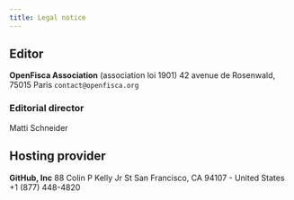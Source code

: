 ```yaml
---
title: Legal notice
---
```


## Editor

**OpenFisca Association** (association loi 1901)
42 avenue de Rosenwald, 75015 Paris
`contact@openfisca.org`

### Editorial director

Matti Schneider

## Hosting provider

**GitHub, Inc**
88 Colin P Kelly Jr St
San Francisco, CA 94107 - United States
+1 (877) 448-4820
